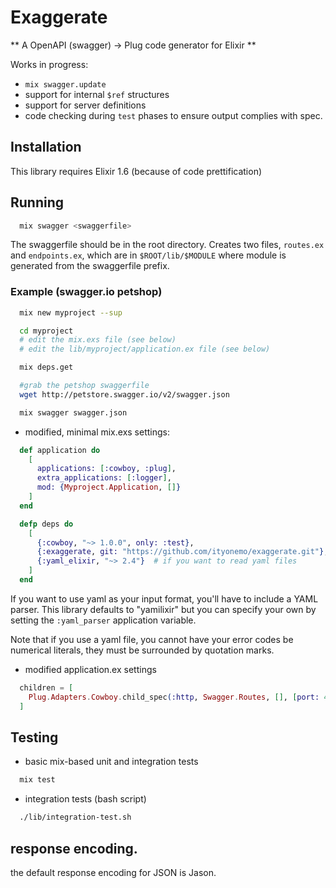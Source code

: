 # Exaggerate

** A OpenAPI (swagger) -> Plug code generator for Elixir **

Works in progress:

- `mix swagger.update`
- support for internal `$ref` structures
- support for server definitions
- code checking during `test` phases to ensure output complies with spec.

## Installation

This library requires Elixir 1.6 (because of code prettification)

## Running

```bash
  mix swagger <swaggerfile>
```

The swaggerfile should be in the root directory.  Creates two files, `routes.ex`
and `endpoints.ex`, which are in `$ROOT/lib/$MODULE` where module is generated
from the swaggerfile prefix.

### Example (swagger.io petshop)

```bash
  mix new myproject --sup

  cd myproject
  # edit the mix.exs file (see below)
  # edit the lib/myproject/application.ex file (see below)

  mix deps.get

  #grab the petshop swaggerfile
  wget http://petstore.swagger.io/v2/swagger.json

  mix swagger swagger.json
```

- modified, minimal mix.exs settings:

```elixir
  def application do
    [
      applications: [:cowboy, :plug],
      extra_applications: [:logger],
      mod: {Myproject.Application, []}
    ]
  end

  defp deps do
    [
      {:cowboy, "~> 1.0.0", only: :test},
      {:exaggerate, git: "https://github.com/ityonemo/exaggerate.git"},
      {:yaml_elixir, "~> 2.4"}  # if you want to read yaml files
    ]
  end
```

If you want to use yaml as your input format, you'll have to include a YAML
parser.  This library defaults to "yamilixir" but you can specify your own
by setting the `:yaml_parser` application variable.

Note that if you use a yaml file, you cannot have your error codes be numerical
literals, they must be surrounded by quotation marks.

- modified application.ex settings

```elixir
  children = [
    Plug.Adapters.Cowboy.child_spec(:http, Swagger.Routes, [], [port: 4001])
  ]
```

## Testing

- basic mix-based unit and integration tests

```bash
  mix test
```

- integration tests (bash script)

```bash
  ./lib/integration-test.sh
```

## response encoding.

the default response encoding for JSON is Jason.
